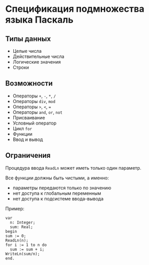 Спецификация подмножества языка Паскаль
=======================================

Типы данных
-----------

* Целые числа
* Действительные числа
* Логические значения
* Строки


Возможности
-----------

* Операторы `+`, `-`, `*`, `/`
* Операторы `div`, `mod`
* Операторы `>`, `<`, `=`
* Операторы `and`, `or`, `not`
* Присваивание
* Условный оператор
* Цикл `for`
* Функции
* Ввод и вывод


Ограничения
-----------

Процедура ввода `ReadLn` может иметь только один
параметр.

Все функции должны быть чистыми, а именно:

* параметры передаются только по значению
* нет доступа к глобальным переменным
* нет доступа к подсистеме ввода-вывода

Пример:

    var
      n: Integer;
      sum: Real;
    begin
    sum := 0;
    ReadLn(n);
    for i := 1 to n do
      sum := sum + i;
    WriteLn(sum/n);
    end.
